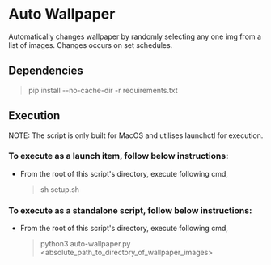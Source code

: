 # Auto Wallpaper

Automatically changes wallpaper by randomly selecting any one img from a list of images. Changes occurs on set schedules.

## Dependencies

> pip install --no-cache-dir -r requirements.txt

## Execution

NOTE: The script is only built for MacOS and utilises launchctl for execution.

### To execute as a launch item, follow below instructions:

- From the root of this script's directory, execute following cmd,
  > sh setup.sh

### To execute as a standalone script, follow below instructions:

- From the root of this script's directory, execute following cmd,
  > python3 auto-wallpaper.py <absolute_path_to_directory_of_wallpaper_images>
